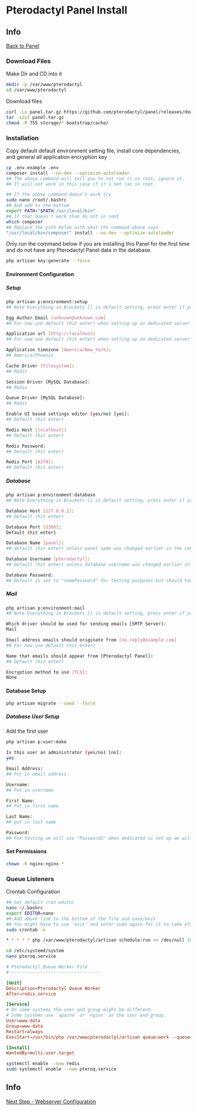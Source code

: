 # Pterodactyl Panel Install

## Info

[Back to Panel](/Pterodactyl/1%20-%20Panel)

### Download Files

Make Dir and CD into it

```sh
mkdir -p /var/www/pterodactyl
cd /var/www/pterodactyl
```

Download files

```sh
curl -Lo panel.tar.gz https://github.com/pterodactyl/panel/releases/download/v1.1.1/panel.tar.gz
tar -xzvf panel.tar.gz
chmod -R 755 storage/* bootstrap/cache/
```

### Installation

Copy default default environment setting file, install core dependencies, and general all application encryption key

```sh
cp .env.example .env
composer install --no-dev --optimize-autoloader
## The above command will tell you to not run it in root, ignore it.
## It will not work in this case if it's not ran in root.

## If the above command doesn't work try
sudo nano /root/.bashrc
## And add to the bottom
export PATH="$PATH:/usr/local/bin"
## If that doesn't work than do not in root
which composer
## Replace the path below with what the command above says
"/usr/local/bin/composer" install --no-dev --optimize-autoloader
```

Only run the command below if you are installing this Panel for the first time and do not have any Pterodactyl Panel data in the database

```sh
php artisan key:generate --force
```

#### Environment Configuration

##### Setup

```sh
php artisan p:environment:setup
## Note Everything in Brackets [] is default setting, press enter if you want default
```

```sh
Egg Author Email [unknown@unknown.com]
## For now use default (hit enter) when setting up on dedicated server type in your email
```

```sh
Application url [http://localhost]
## For now use default (hit enter) when setting up on dedicated server use https://simplegaming.gg/
```

```sh
Application timezone [America/New_York]:
## America/Phoenix
```

```sh
Cache Driver [Filesystem]:
## Redis
```

```sh
Session Driver [MySQL Database]:
## Redis
```

```sh
Queue Driver [MySQL Database]:
## Redis
```

```sh
Enable UI based settings editor (yes/no) [yes]:
## Default (hit enter)
```

```sh
Redis Host [localhost]:
## Default (hit enter)
```

```sh
Redis Password:
## Default (hit enter)
```

```sh
Redis Port [6379]:
## Default (hit enter)
```

##### Database

```sh
php artisan p:environment:database
## Note Everything in Brackets [] is default setting, press enter if you want default
```

```sh
Database Host [127.0.0.1]:
## Default (hit enter)
```

```sh
Database Port [3306]:
Default (hit enter)
```

```sh
Database Name [panel]:
## default (hit enter) unless panel name was changed earlier in the configuration
```

```sh
Database Username [pterodactyl]:
## Default (hit enter) unless database username was changed earlier in the configuration
```

```sh
Database Password:
## Default is set to "somePassword" for testing purposes but should have been changed for actual install
```

##### Mail

```sh
php artisan p:environment:mail
## Note Everything in Brackets [] is default setting, press enter if you want default
```

```sh
Which driver should be used for sending emails [SMTP Server]:
Mail
```

```sh
Email address emails should originate from [no-reply@example.com]
## For now use default (hit enter)
```

```sh
Name that emails should appear from [Pterodactyl Panel]:
## Default (hit enter)
```

```sh
Encryption method to use [TLS]:
None
```

#### Database Setup

```sh
php artisan migrate --seed --force
```

##### Database User Setup

Add the first user

```sh
php artisan p:user:make
```

```sh
Is this user an administrator (yes/no) [no]:
yes
```

```sh
Email Address:
## Put in email address
```

```sh
Username:
## Put in username
```

```sh
First Name:
## Put in first name
```

```sh
Last Name:
## put in last name
```

```sh
Password:
## For testing we will use "Password1" when dedicated is set up we will use actual password. Enter password - Note: Must be at a minimum 8 characters, contain one capital, and one number
```

#### Set Permissions

```sh
chown -R nginx:nginx *
```

### Queue Listeners

Crontab Configuration

```sh
## Set default cron editor
nano ~/.bashrc
export EDITOR=nano
## Add above line to the bottom of the file and save/exit
## You might have to use `exit` and enter sudo again for it to take effect
sudo crontab -e
```

```sh
* * * * * php /var/www/pterodactyl/artisan schedule:run >> /dev/null 2>&1
```

```sh
cd /etc/systemd/system
nano pteroq.service
```

```conf
# Pterodactyl Queue Worker File
# ----------------------------------

[Unit]
Description=Pterodactyl Queue Worker
After=redis.service

[Service]
# On some systems the user and group might be different.
# Some systems use `apache` or `nginx` as the user and group.
User=www-data
Group=www-data
Restart=always
ExecStart=/usr/bin/php /var/www/pterodactyl/artisan queue:work --queue=high,standard,low --sleep=3 --tries=3

[Install]
WantedBy=multi-user.target
```

```sh
systemctl enable --now redis
sudo systemctl enable --now pteroq.service
```

## Info

[Next Step - Webserver Configuration](/Pterodactyl/1%20-%20Panel/4%20-%20Webserver%20Configuration.md)